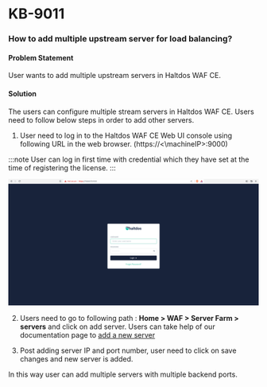 # KB-9011

### **How to add multiple upstream server for load balancing?**

#### **Problem Statement**

User wants to add multiple upstream servers in Haltdos WAF CE.

#### **Solution**

The users can configure multiple stream servers in Haltdos WAF CE. Users need to follow below steps in order to add other servers.

1. User need to log in to the Haltdos WAF CE Web UI console using following URL in the web browser. (https://<\machineIP>:9000)

:::note
User can log in first time with credential which they have set at the time of registering the license.
:::

![](/img/cekb/login.png)

2. Users need to go to following path : **Home > WAF > Server Farm > servers** and click on add server. Users can take help of our documentation page to [add a new server](/docs/community/Knowledge%20Base/kb-9005.md)

3. Post adding server IP and port number, user need to click on save changes and new server is added. 

In this way user can add multiple servers with multiple backend ports.




